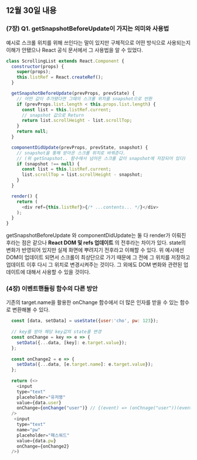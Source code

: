 ## 12월 30일 내용


### (7장) Q1. getSnapshotBeforeUpdate이 가지는 의미와 사용법

예시로 스크롤 위치를 위해 쓰인다는 말이 있지만 구체적으로 어떤 방식으로 사용되는지 이해가 안됐으나 
React 공식 문서에서 그 사용법을 알 수 있었다.

``` javascript
class ScrollingList extends React.Component {
  constructor(props) {
    super(props);
    this.listRef = React.createRef();
  }

  getSnapshotBeforeUpdate(prevProps, prevState) {
    // 어떤 값이 추가됐다면 그때의 스크롤 위치를 snapshot으로 반환
    if (prevProps.list.length < this.props.list.length) {
      const list = this.listRef.current;
      // snapshot 값으로 Return
      return list.scrollHeight - list.scrollTop;
    }
    return null;
  }

  componentDidUpdate(prevProps, prevState, snapshot) {
    // snapshot을 통해 받아온 스크롤 위치로 바꿔준다. 
    // (위 getSnapshot.. 함수에서 넘어온 스크롤 값이 snapshot에 저장되어 있다)
    if (snapshot !== null) {
      const list = this.listRef.current;
      list.scrollTop = list.scrollHeight - snapshot;
    }
  }

  render() {
    return (
      <div ref={this.listRef}>{/* ...contents... */}</div>
    );
  }
}
```

getSnapshotBeforeUpdate 와 componentDidUpdate는 둘 다 render가 이뤄진 후라는 점은 같으나
**React DOM 및 refs 업데이트** 의 전후라는 차이가 있다. 
state의 변화가 반영되어 있지만 실제 화면에 뿌려지기 전후라고 이해할 수 있다.
위 예시에선 DOM이 업데이트 되면서 스크롤이 최상단으로 가기 때문에 그 전에 그 위치를 저장하고 업데이트 이후 다시 그 위치로 변경시켜주는 것이다.
그 외에도 DOM 변화와 관련된 업데이트에 대해서 사용할 수 있을 것이다.


### (4장) 이벤트핸들링 함수의 다른 방안

기존의 target.name을 활용한 onChange 함수에서 더 많은 인자를 받을 수 있는 함수로 변환해볼 수 있다.


``` javascript
  const [data, setData] = useState({user:'cho', pw: 123});
  
  // key를 받아 해당 key값의 state를 변경
  const onChange = key => e => {
    setData({...data, [key]: e.target.value});
  };
  
  const onChange2 = e => {
    setData({...data, [e.target.name]: e.target.value});
  };
  
  return (<>
    <input
    type="text"
    placeholder="유저명"
    value={data.user}
    onChange={onChange("user")} // {(event) => (onChnage("user"))(event)} 도 똑같이 동작한다.
  />
   <input
    type="text"
    name="pw"
    placeholder="패스워드"
    value={data.pw}
    onChange={onChange2}
  />)
```







